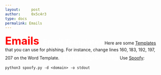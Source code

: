 ```yaml
---
layout:     post
author:     0x5c4r3
type: docs
permalink: Emails
---
```



<span style="font-size: 35px; color:red"><b>Emails</b></span>
&nbsp;
<span style="font-size: 25px; color:white"><b>Email Templates</b></span>
Here are some [Templates](https://github.com/ZeroPointSecurity/PhishingTemplates/tree/master/Office365) that you can use for phishing.
For instance, change lines 160, 183, 192, 197, 207 on the Word Template.
&nbsp;
<span style="font-size: 25px; color:white"><b>Email Spoofing</b></span>
Use [Spoofy](https://github.com/MattKeeley/Spoofy):
```shell
python3 spoofy.py -d <domain> -o stdout
```
